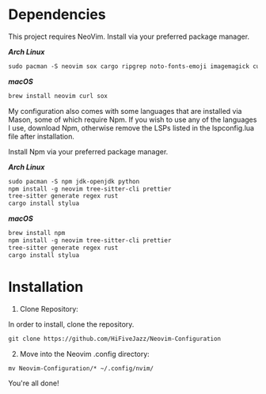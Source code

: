 # Dependencies
This project requires NeoVim. Install via your preferred package manager.

***Arch Linux***
```md
sudo pacman -S neovim sox cargo ripgrep noto-fonts-emoji imagemagick curl shfmt luarocks
```

***macOS***

```md
brew install neovim curl sox
```

My configuration also comes with some languages that are installed via Mason, some of which require Npm. If you wish to use any of the languages I use, download Npm, otherwise remove the LSPs listed in the lspconfig.lua file after installation.

Install Npm via your preferred package manager.

***Arch Linux***

```md
sudo pacman -S npm jdk-openjdk python 
npm install -g neovim tree-sitter-cli prettier
tree-sitter generate regex rust
cargo install stylua 
```

***macOS***

```md
brew install npm 
npm install -g neovim tree-sitter-cli prettier
tree-sitter generate regex rust
cargo install stylua 
```

# Installation
1. Clone Repository:

In order to install, clone the repository.

```md
git clone https://github.com/HiFiveJazz/Neovim-Configuration
```

2. Move into the Neovim .config directory:

```md
mv Neovim-Configuration/* ~/.config/nvim/
```

You're all done!


